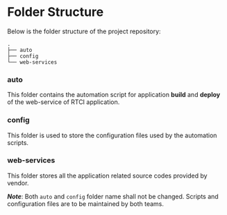 
# Folder Structure

Below is the folder structure of the project repository:
```
.
├── auto
├── config
└── web-services
```

### auto
This folder contains the automation script for application **build** and **deploy** of the web-service of RTCI application. 

### config
This folder is used to store the configuration files used by the automation scripts.

### web-services
This folder stores all the application related source codes provided by vendor. 

**_Note_**: Both `auto` and `config` folder name shall not be changed. Scripts and configuration files are to be maintained by both teams. 

